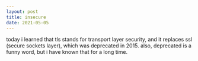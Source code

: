 ```yaml
---
layout: post
title: insecure
date: 2021-05-05
---
```


today i learned that tls stands for transport layer security, and it replaces ssl (secure sockets layer), which was deprecated in 2015. also, deprecated is a funny word, but i have known that for a long time.